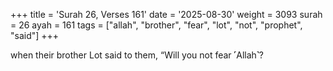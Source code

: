+++
title = 'Surah 26, Verses 161'
date = '2025-08-30'
weight = 3093
surah = 26
ayah = 161
tags = ["allah", "brother", "fear", "lot", "not", "prophet", "said"]
+++

when their brother Lot said to them, “Will you not fear ˹Allah˺?